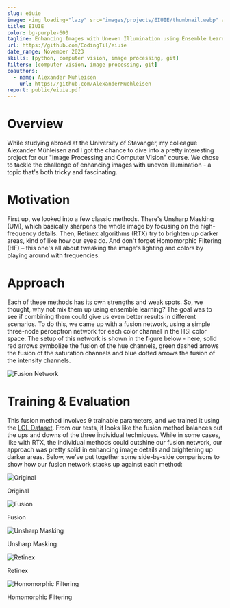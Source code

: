 ```yaml
---
slug: eiuie
image: <img loading="lazy" src="images/projects/EIUIE/thumbnail.webp" alt="Enhancing Images with Uneven Illumination using Ensemble Learning"/>
title: EIUIE
color: bg-purple-600
tagline: Enhancing Images with Uneven Illumination using Ensemble Learning
url: https://github.com/CodingTil/eiuie
date_range: November 2023
skills: [python, computer vision, image processing, git]
filters: [computer vision, image processing, git]
coauthors:
  - name: Alexander Mühleisen
    url: https://github.com/AlexanderMuehleisen
report: public/eiuie.pdf
---
```

# Overview
While studying abroad at the University of Stavanger, my colleague Alexander Mühleisen and I got the chance to dive into a pretty interesting project for our "Image Processing and Computer Vision" course. We chose to tackle the challenge of enhancing images with uneven illumination - a topic that's both tricky and fascinating.

# Motivation
First up, we looked into a few classic methods. There's Unsharp Masking (UM), which basically sharpens the whole image by focusing on the high-frequency details. Then, Retinex algorithms (RTX) try to brighten up darker areas, kind of like how our eyes do. And don't forget Homomorphic Filtering (HF) – this one's all about tweaking the image's lighting and colors by playing around with frequencies.

# Approach
Each of these methods has its own strengths and weak spots. So, we thought, why not mix them up using ensemble learning? The goal was to see if combining them could give us even better results in different scenarios. To do this, we came up with a fusion network, using a simple three-node perceptron network for each color channel in the HSI color space. The setup of this network is shown in the figure below - here, solid red arrows symbolize the fusion of the hue channels, green dashed arrows the fusion of the saturation channels and blue dotted arrows the fusion of the intensity channels.

<img loading="lazy" src="images/projects/EIUIE/pipeline.webp" alt="Fusion Network"/>

# Training & Evaluation
This fusion method involves 9 trainable parameters, and we trained it using the <a href="https://www.kaggle.com/datasets/soumikrakshit/lol-dataset">LOL Dataset</a>. From our tests, it looks like the fusion method balances out the ups and downs of the three individual techniques. While in some cases, like with RTX, the individual methods could outshine our fusion network, our approach was pretty solid in enhancing image details and brightening up darker areas. Below, we've put together some side-by-side comparisons to show how our fusion network stacks up against each method:

<div class="container mx-auto p-4">
	<div class="grid grid-cols-1 sm:grid-cols-2 lg:grid-cols-5 gap-4">
		<div class="text-center">
			<img loading="lazy" src="images/projects/EIUIE/original.webp" alt="Original" class="mx-auto">
			<p class="text-center text-lg font-semibold">Original</p>
		</div>
		<div class="text-center">
			<img loading="lazy" src="images/projects/EIUIE/fusion.webp" alt="Fusion" class="mx-auto">
			<p class="text-center text-lg font-semibold">Fusion</p>
		</div>
		<div class="text-center">
			<img loading="lazy" src="images/projects/EIUIE/um.webp" alt="Unsharp Masking" class="mx-auto">
			<p class="text-center text-lg font-semibold">Unsharp Masking</p>
		</div>
		<div class="text-center">
			<img loading="lazy" src="images/projects/EIUIE/rtx.webp" alt="Retinex" class="mx-auto">
			<p class="text-center text-lg font-semibold">Retinex</p>
		</div>
		<div class="text-center">
			<img loading="lazy" src="images/projects/EIUIE/hf.webp" alt="Homomorphic Filtering" class="mx-auto">
			<p class="text-center text-lg font-semibold">Homomorphic Filtering</p>
		</div>
	</div>
</div>